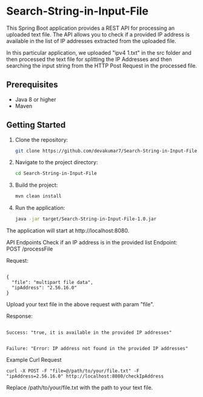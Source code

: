 # Search-String-in-Input-File

This Spring Boot application provides a REST API for processing an uploaded text file. The API allows you to check if a provided IP address is available in the list of IP addresses extracted from the uploaded file.

In this particular application, we uploaded "ipv4 1.txt" in the src folder and then processed the text file for splitting the IP Addresses and then searching the input string from the HTTP Post Request in the processed file.
   
## Prerequisites

- Java 8 or higher
- Maven

## Getting Started

1. Clone the repository:

   ```bash
   git clone https://github.com/devakumar7/Search-String-in-Input-File.git
2. Navigate to the project directory:
   ```bash
   cd Search-String-in-Input-File

3. Build the project:
   ```bash
   mvn clean install
   
4. Run the application:
   ```bash
   java -jar target/Search-String-in-Input-File-1.0.jar

The application will start at http://localhost:8080.

API Endpoints
Check if an IP address is in the provided list
Endpoint:   
   POST /processFile

Request:
```

{
  "file": "multipart file data",
  "ipAddress": "2.56.16.0"
}
```

Upload your text file in the above request with param "file".

Response:
```

Success: "true, it is available in the provided IP addresses"
```
```

Failure: "Error: IP address not found in the provided IP addresses"
```


Example Curl Request
```
curl -X POST -F "file=@/path/to/your/file.txt" -F "ipAddress=2.56.16.0" http://localhost:8080/checkIpAddress
```
Replace /path/to/your/file.txt with the path to your text file.
